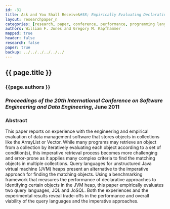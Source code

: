 ```yaml
---
id: -31
title: Ask and You Shall Receive&#58; Empirically Evaluating Declarative Approaches to Finding Data in Unstructured Heaps
layout: researchpaper_n
categories: [research, paper, conference, performance, programming languages]
authors: William F. Jones and Gregory M. Kapfhammer
mapped: true
header: false
research: false
paper: true
backup: ../../../../../../
---
```


## {{ page.title }} [<i class="fa fa-download"></i>]({{site.baseurl}}download/research/papers/sede2011-jones-kapfhammer.pdf "Download this Paper!")

### {{page.authors }}

### <em>Proceedings of the 20th International Conference on Software Engineering and Data Engineering</em>, June 2011

### Abstract

This paper reports on experience with the engineering and empirical evaluation of data management software that stores
objects in collections like the ArrayList or Vector. While many programs may retrieve an object from a collection by
iteratively evaluating each object according to a set of condition(s), this imperative retrieval process becomes more
challenging and error-prone as it applies many complex criteria to find the matching objects in multiple collections.
Query languages for unstructured Java virtual machine (JVM) heaps present an alternative to the imperative approach for
finding the matching objects. Using a benchmarking framework that measures the performance of declarative approaches to
identifying certain objects in the JVM heap, this paper empirically evaluates two query languages, JQL and JoSQL. Both
the experiences and the experimental results reveal trade-offs in the performance and overall viability of the query
languages and the imperative approaches.
